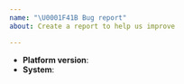 ```yaml
---
name: "\U0001F41B Bug report"
about: Create a report to help us improve

---
```


<!--
Thank you for reporting a possible bug.

Please fill in as much of the template below as you can.

Platform version: output of `git describe --tags`
System: output of `uname -a` (UNIX), or version and 32 or 64-bit (Windows) or iOS/Android version

If possible, please provide code that demonstrates the problem, keeping it as
simple and free of external dependencies as you can.
-->

* **Platform version**:
* **System**:

<!-- Please provide more details below this comment. -->
